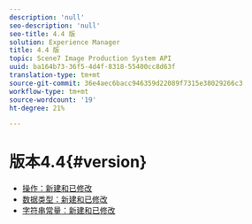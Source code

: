 ```yaml
---
description: 'null'
seo-description: 'null'
seo-title: 4.4 版
solution: Experience Manager
title: 4.4 版
topic: Scene7 Image Production System API
uuid: ba164b73-36f5-4d4f-8318-55400cc8d63f
translation-type: tm+mt
source-git-commit: 36e4aec6bacc946359d22089f7315e38029266c3
workflow-type: tm+mt
source-wordcount: '19'
ht-degree: 21%

---
```



# 版本4.4{#version}

* [操作：新建和已修改](r-4-4-operations.md)
* [数据类型：新建和已修改](r-4-4-types.md)
* [字符串常量：新建和已修改](r-4-4-string-constants.md)
